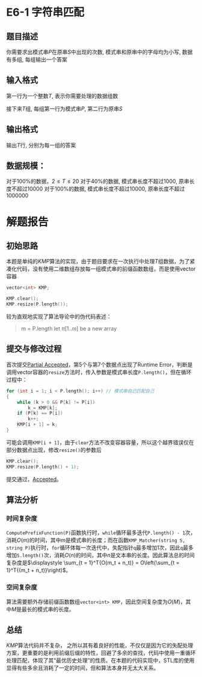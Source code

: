 # E6-1 字符串匹配
## 题目描述
你需要求出模式串$P$在原串$S$中出现的次数, 模式串和原串中的字母均为小写, 数据有多组, 每组输出一个答案

## 输入格式
第一行为一个整数$T$, 表示你需要处理的数据组数

接下来$T$组, 每组第一行为模式串$P$, 第二行为原串$S$

## 输出格式
输出$T$行, 分别为每一组的答案

## 数据规模：
对于$100\%$的数据，$2 \leq T \leq 20$
对于$40\%$的数据, 模式串长度不超过$1000$, 原串长度不超过$10000$
对于$100\%$的数据, 模式串长度不超过$10000$, 原串长度不超过$1000000$

# 解题报告
## 初始思路
本题是单纯的*KMP*算法的实现，由于题目要求在一次执行中处理$T$组数据，为了紧凑化代码，没有使用二维数组存放每一组模式串的前缀函数数组，而是使用vector容器
```c++
vector<int> KMP;
```
```c++
KMP.clear();
KMP.resize(P.length());
```
较为直观地实现了算法导论中的伪代码表述：
> m = P.length
> let $\pi[1..m]$ be a new array

## 提交与修改过程
首次提交[Partial Accepted](https://202.38.86.171/status/426ef24afc7681edd30f028518fcb8a0)，第5个与第7个数据点出现了Runtime Error，判断是调用vector容器的`resize`方法时，传入参数是模式串长度`P.length()`，但在循环过程中：
```c++
for (int i = 1; i < P.length(); i++) // 模式串自己匹配自己
{
    while (k > 0 && P[k] != P[i])
        k = KMP[k];
    if (P[k] == P[i])
        k++;
    KMP[i + 1] = k;
}
```
可能会调用`KMP[i + 1]`，由于`clear`方法不改变容器容量，所以这个越界错误仅在部分数据点出现，修改`resize()`的参数后
```c++
KMP.clear();
KMP.resize(P.length() + 1);
```
提交通过，[Accepted](https://202.38.86.171/status/3e2c125f4691ce521388ba97663fe39a)。
## 算法分析
### 时间复杂度
`ComputePrefixFunction(P)`函数执行时，`while`循环最多迭代`P.length() - 1`次，消耗$O(m)$的时间，其中$m$是模式串的长度；而在函数`KMP_Matcher(string S, string P)`执行时，`for`循环体每一次迭代中，失配指针`q`最多增加1次，因此`q`最多增加`S.length()`次，消耗$O(n)$的时间，其中$n$是文本串的长度。因此算法总的时间复杂度是$\displaystyle \sum_{t = 1}^T{O(m_t + n_t)} = O\left(\sum_{t = 1}^T{(m_t + n_t)}\right)$。
### 空间复杂度
算法需要额外存储前缀函数数组`vector<int> KMP`，因此空间复杂度为$O(M)$，其中$M$是最长的模式串的长度。

## 总结
*KMP*算法代码并不复杂， 之所以其有着良好的性能，不仅仅是因为它的失配处理方案，更重要的是利用前缀后缀的特性，回避了多余的查找，代码中使用一重循环处理匹配，体现了其“最优历史处理”的性质。在本题的代码实现中，STL库的使用显得有些多余且消耗了一定的时间，但和算法本身并无太大关系。